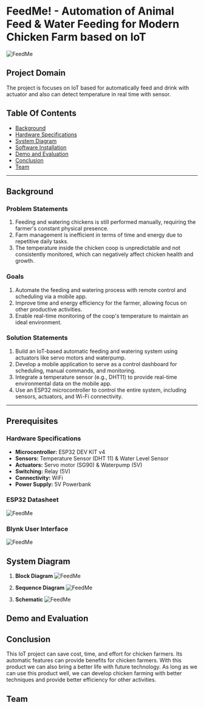 # FeedMe! - Automation of Animal Feed & Water Feeding for Modern Chicken Farm based on IoT
![FeedMe](https://github.com/user-attachments/assets/fed6c4f2-d08b-470d-a71d-a3c96022bd6b)
## Project Domain
The project is focuses on IoT based for automatically feed and drink with actuator and also can detect temperature in real time with sensor.

## Table Of Contents
- [Background](#background)
- [Hardware Specifications](#hardware-specifications)
- [System Diagram](#system-diagram)
- [Software Installation](#software-installation)
- [Demo and Evaluation](#demo-and-evaluation)
- [Conclusion](#conclusion)
- [Team](#team)

---

## Background


### Problem Statements
1. Feeding and watering chickens is still performed manually, requiring the farmer's constant physical presence.
2. Farm management is inefficient in terms of time and energy due to repetitive daily tasks.
3. The temperature inside the chicken coop is unpredictable and not consistently monitored, which can negatively affect chicken health and growth.
   
### Goals
1. Automate the feeding and watering process with remote control and scheduling via a mobile app.
2. Improve time and energy efficiency for the farmer, allowing focus on other productive activities.
3. Enable real-time monitoring of the coop's temperature to maintain an ideal environment.

### Solution Statements
1. Build an IoT-based automatic feeding and watering system using actuators like servo motors and waterpump.
2. Develop a mobile application to serve as a control dashboard for scheduling, manual commands, and monitoring.
3. Integrate a temperature sensor (e.g., DHT11) to provide real-time environmental data on the mobile app.
4. Use an ESP32 microcontroller to control the entire system, including sensors, actuators, and Wi-Fi connectivity.

---

## Prerequisites

### Hardware Specifications

- **Microcontroller:** ESP32 DEV KIT v4
- **Sensors:** Temperature Sensor (DHT 11) & Water Level Sensor
- **Actuators:** Servo motor (SG90) & Waterpump (5V)
- **Switching:** Relay (5V)
- **Connectivity:** WiFi
- **Power Supply:** 5V Powerbank

### ESP32 Datasheet
![FeedMe](assets/esp32v4pinout.png)

### Blynk User Interface
![FeedMe](assets/blynk.jpg)

## System Diagram

1. **Block Diagram**
   ![FeedMe](assets/blockdiagram.jpg)
   
2. **Sequence Diagram**
   ![FeedMe](assets/sequencediagram.jpg)
   
3. **Schematic**
   ![FeedMe](assets/Schematic.jpg)



## Demo and Evaluation

## Conclusion
This IoT project can save cost, time, and effort for chicken farmers. Its automatic features can provide benefits for chicken farmers. With this product we can also bring a better life with future technology. As long as we can use this product well, we can develop chicken farming with better techniques and provide better efficiency for other activities.

## Team
